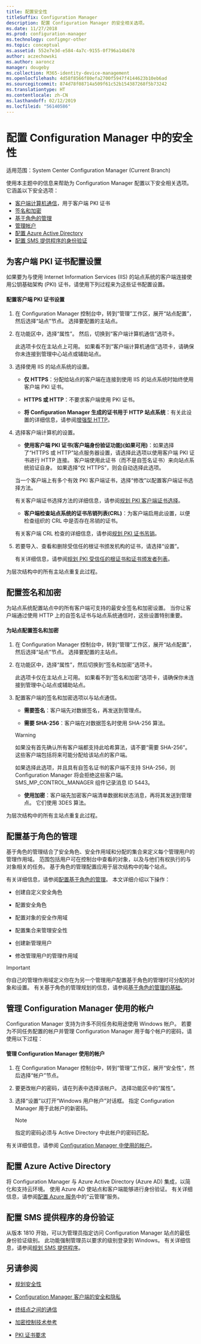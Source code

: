 ```yaml
---
title: 配置安全性
titleSuffix: Configuration Manager
description: 配置 Configuration Manager 的安全相关选项。
ms.date: 11/27/2018
ms.prod: configuration-manager
ms.technology: configmgr-other
ms.topic: conceptual
ms.assetid: 552e7e3d-e584-4a7c-9155-0f796a14b678
author: aczechowski
ms.author: aaroncz
manager: dougeby
ms.collection: M365-identity-device-management
ms.openlocfilehash: 4d58f8566f80efa2700f5947f4144623b10eb6ad
ms.sourcegitcommit: 874d78f08714a509f61c52b154387268f5b73242
ms.translationtype: HT
ms.contentlocale: zh-CN
ms.lasthandoff: 02/12/2019
ms.locfileid: "56140586"
---
```

# <a name="configure-security-in-configuration-manager"></a>配置 Configuration Manager 中的安全性

适用范围：System Center Configuration Manager (Current Branch)

使用本主题中的信息来帮助为 Configuration Manager 配置以下安全相关选项。 它涵盖以下安全选项：
- [客户端计算机通信](#BKMK_ConfigureClientPKI)，用于客户端 PKI 证书  
- [签名和加密](#BKMK_ConfigureSigningEncryption)  
- [基于角色的管理](#BKMK_ConfigureRBA)  
- [管理帐户](#BKMK_ManageAccounts)  
- [配置 Azure Active Directory](#bkmk_azuread)  
- [配置 SMS 提供程序的身份验证](#bkmk_auth)  



##  <a name="BKMK_ConfigureClientPKI"></a> 为客户端 PKI 证书配置设置  

如果要为与使用 Internet Information Services (IIS) 的站点系统的客户端连接使用公钥基础架构 (PKI) 证书，请使用下列过程来为这些证书配置设置。  

#### <a name="to-configure-client-pki-certificate-settings"></a>配置客户端 PKI 证书设置  

1.  在 Configuration Manager 控制台中，转到“管理”工作区，展开“站点配置”，然后选择“站点”节点。 选择要配置的主站点。  

2.  在功能区中，选择“属性”。 然后，切换到“客户端计算机通信”选项卡。  

    此选项卡仅在主站点上可用。 如果看不到“客户端计算机通信”选项卡，请确保你未连接到管理中心站点或辅助站点。  

3.  选择使用 IIS 的站点系统的设置。  

    - **仅 HTTPS**：分配给站点的客户端在连接到使用 IIS 的站点系统时始终使用客户端 PKI 证书。  

    - **HTTPS 或 HTTP**：不要求客户端使用 PKI 证书。  

    - **将 Configuration Manager 生成的证书用于 HTTP 站点系统**：有关此设置的详细信息，请参阅[增强型 HTTP](/sccm/core/plan-design/hierarchy/enhanced-http)。  

4.  选择客户端计算机的设置。  

    - **使用客户端 PKI 证书(客户端身份验证功能)(如果可用)**：如果选择了“HTTPS 或 HTTP”站点服务器设置，请选择此选项以使用客户端 PKI 证书进行 HTTP 连接。 客户端使用此证书（而不是自签名证书）来向站点系统验证自身。 如果选择“仅 HTTPS”，则会自动选择此选项。  

    当一个客户端上有多个有效 PKI 客户端证书，选择“修改”以配置客户端证书选择方法。  

    有关客户端证书选择方法的详细信息，请参阅[规划 PKI 客户端证书选择](/sccm/core/plan-design/security/plan-for-security#BKMK_PlanningForClientCertificateSelection)。  

    - **客户端检查站点系统的证书吊销列表(CRL)**：为客户端启用此设置，以便检查组织的 CRL 中是否存在吊销的证书。  

    有关客户端 CRL 检查的详细信息，请参阅[规划 PKI 证书吊销](/sccm/core/plan-design/security/plan-for-security#BKMK_PlanningForCRLs)。  

5.  若要导入、查看和删除受信任的根证书颁发机构的证书，请选择“设置”。  

    有关详细信息，请参阅[规划 PKI 受信任的根证书和证书颁发者列表](/sccm/core/plan-design/security/plan-for-security#BKMK_PlanningForRootCAs)。  


为层次结构中的所有主站点重复此过程。  



##  <a name="BKMK_ConfigureSigningEncryption"></a> 配置签名和加密  

为站点系统配置站点中的所有客户端可支持的最安全签名和加密设置。 当你让客户端通过使用 HTTP 上的自签名证书与站点系统通信时，这些设置特别重要。  

#### <a name="to-configure-signing-and-encryption-for-a-site"></a>为站点配置签名和加密  

1.  在 Configuration Manager 控制台中，转到“管理”工作区，展开“站点配置”，然后选择“站点”节点。 选择要配置的主站点。  

2.  在功能区中，选择“属性”，然后切换到“签名和加密”选项卡。  

    此选项卡仅在主站点上可用。 如果看不到“签名和加密”选项卡，请确保你未连接到管理中心站点或辅助站点。  

3.  配置客户端的签名和加密选项以与站点通信。  

    - **需要签名**：客户端先对数据签名，再发送到管理点。  

    - **需要 SHA-256**：客户端在对数据签名时使用 SHA-256 算法。  

    > [!WARNING]  
    >  如果没有首先确认所有客户端都支持此哈希算法，请不要“需要 SHA-256”。 这些客户端包括将来可能分配给该站点的客户端。  
    >   
    >  如果选择此选项，并且具有自签名证书的客户端不支持 SHA-256，则 Configuration Manager 将会拒绝这些客户端。 SMS_MP_CONTROL_MANAGER 组件记录消息 ID 5443。  

    - **使用加密**：客户端先加密客户端清单数据和状态消息，再将其发送到管理点。 它们使用 3DES 算法。  

为层次结构中的所有主站点重复此过程。  



##  <a name="BKMK_ConfigureRBA"></a> 配置基于角色的管理  

基于角色的管理结合了安全角色、安全作用域和分配的集合来定义每个管理用户的管理作用域。 范围包括用户可在控制台中查看的对象，以及与他们有权执行的与对象相关的任务。 基于角色的管理配置应用于层次结构中的每个站点。  

有关详细信息，请参阅[配置基于角色的管理](/sccm/core/servers/deploy/configure/configure-role-based-administration)。 本文详细介绍以下操作：  

- 创建自定义安全角色  

- 配置安全角色  

- 配置对象的安全作用域  

- 配置集合来管理安全性  

- 创建新管理用户  

- 修改管理用户的管理作用域  

> [!IMPORTANT]  
>  你自己的管理作用域定义你在为另一个管理用户配置基于角色的管理时可分配的对象和设置。 有关基于角色的管理规划的信息，请参阅[基于角色的管理的基础](/sccm/core/understand/fundamentals-of-role-based-administration)。  



##  <a name="BKMK_ManageAccounts"></a>管理 Configuration Manager 使用的帐户  

Configuration Manager 支持为许多不同任务和用途使用 Windows 帐户。 若要为不同任务配置的帐户并管理 Configuration Manager 用于每个帐户的密码，请使用以下过程：  

#### <a name="to-manage-accounts-that-configuration-manager-uses"></a>管理 Configuration Manager 使用的帐户  

1.  在 Configuration Manager 控制台中，转到“管理”工作区，展开“安全性”，然后选择“帐户”节点。  

2.  要更改帐户的密码，请在列表中选择该帐户。 选择功能区中的“属性”。  

3.  选择“设置”以打开“Windows 用户帐户”对话框。 指定 Configuration Manager 用于此帐户的新密码。  

    > [!NOTE]  
    >  指定的密码必须与 Active Directory 中此帐户的密码匹配。  

有关详细信息，请参阅 [Configuration Manager 中使用的帐户](/sccm/core/plan-design/hierarchy/accounts)。



##  <a name="bkmk_azuread"></a>配置 Azure Active Directory

将 Configuration Manager 与 Azure Active Directory (Azure AD) 集成，以简化和支持云环境。 使用 Azure AD 使站点和客户端能够进行身份验证。 有关详细信息，请参阅[配置 Azure 服务](/sccm/core/servers/deploy/configure/azure-services-wizard)中的“云管理”服务。



## <a name="bkmk_auth"></a>配置 SMS 提供程序的身份验证

从版本 1810 开始，可以为管理员指定访问 Configuration Manager 站点的最低身份验证级别。 此功能强制管理员以要求的级别登录到 Windows。 有关详细信息，请参阅[规划 SMS 提供程序](/sccm/core/plan-design/hierarchy/plan-for-the-sms-provider#bkmk_auth)。 <!--1357013-->  



## <a name="see-also"></a>另请参阅

- [规划安全性](/sccm/core/plan-design/security/plan-for-security)  

- [Configuration Manager 客户端的安全和隐私](/sccm/core/clients/deploy/plan/security-and-privacy-for-clients)  

- [终结点之间的通信](/sccm/core/plan-design/hierarchy/communications-between-endpoints)  

- [加密控制技术参考](/sccm/core/plan-design/security/cryptographic-controls-tehnical-reference)  

- [PKI 证书要求](/sccm/core/plan-design/network/pki-certificate-requirements)  
